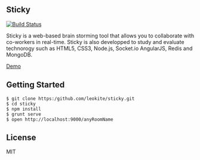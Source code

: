 Sticky
---------------
[![Build Status](https://secure.travis-ci.org/leokite/sticky.png)](https://github.com/leokite/sticky)

Sticky is a web-based brain storming tool that allows you to collaborate with co-workers in real-time.
Sticky is also developped to study and evaluate technorogy such as HTML5, CSS3, Node.js, Socket.io AngularJS, Redis and MongoDB.

[Demo](http://calm-peak-5106.herokuapp.com/demo)

Getting Started
---------------
    $ git clone https:/github.com/leokite/sticky.git
    $ cd sticky
    $ npm install
    $ grunt serve
    $ open http://localhost:9000/anyRoomName

License
--------------
MIT
